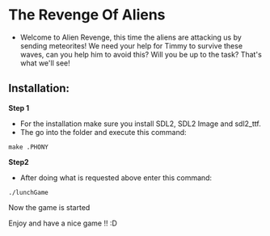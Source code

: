 # The Revenge Of Aliens

<Welcome to The Revenge Of Aliens>

-   Welcome to Alien Revenge, this time the aliens are attacking us by sending meteorites! 
We need your help for Timmy to survive these waves, can you help him to avoid this? 
Will you be up to the task? That's what we'll see!

## Installation:

**Step 1**

-   For the installation make sure you install SDL2, SDL2 Image and sdl2_ttf.
-   The go into the folder and execute this command:

```
make .PHONY
```

**Step2**

-   After doing what is requested above enter this command:
```
./lunchGame
```

Now the game is started

Enjoy and have a nice game !! :D
